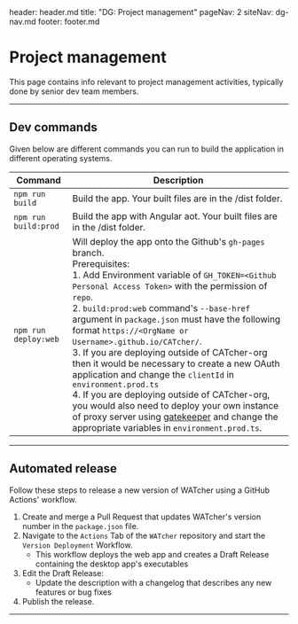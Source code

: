 <frontmatter>
  header: header.md
  title: "DG: Project management"
  pageNav: 2
  siteNav: dg-nav.md
  footer: footer.md
</frontmatter>

# Project management

This page contains info relevant to project management activities, typically done by senior dev team members.

-------------------------------------------------------------------------------------

## Dev commands

Given below are different commands you can run to build the application in different operating systems.

|Command|Description|
|--|--|
|`npm run build`| Build the app. Your built files are in the /dist folder. |
|`npm run build:prod`| Build the app with Angular aot. Your built files are in the /dist folder. |
|`npm run deploy:web`| Will deploy the app onto the Github's `gh-pages` branch. <br/> Prerequisites:<br/> 1. Add Environment variable of `GH_TOKEN=<Github Personal Access Token>` with the permission of `repo`. <br/>2. `build:prod:web` command's `--base-href` argument in `package.json` must have the following format `https://<OrgName or Username>.github.io/CATcher/`. <br/> 3. If you are deploying outside of CATcher-org then it would be necessary to create a new OAuth application and change the `clientId` in `environment.prod.ts` <br/> 4. If you are deploying outside of CATcher-org, you would also need to deploy your own instance of proxy server using [gatekeeper](https://github.com/CATcher-org/gatekeeper) and change the appropriate variables in `environment.prod.ts`. |

-------------------------------------------------------------------------------------

## Automated release

Follow these steps to release a new version of WATcher using a GitHub Actions' workflow.
1. Create and merge a Pull Request that updates WATcher's version number in the `package.json` file.
2. Navigate to the `Actions` Tab of the `WATcher` repository and start the `Version Deployment` Workflow.
    - This workflow deploys the web app and creates a Draft Release containing the desktop app's executables
3. Edit the Draft Release:
    - Update the description with a changelog that describes any new features or bug fixes
4. Publish the release.

-------------------------------------------------------------------------------------

<!-- ## Manual release

Follow these steps to manually release a new version of CATcher:
1. Create and merge a Pull Request that updates CATcher's version number in the `package.json` file.
2. Build the CATcher desktop application's executables for Linux, MacOS and Windows
3. Build the CATcher web application, and then deploy it onto CATcher's [GitHub Pages site](https://catcher-org.github.io/CATcher/)
4. Create a release on GitHub:
    - Upload the desktop app's executables
    - Under the description, include a changelog that describes any new features or bug fixes
5. Publish the release. -->
